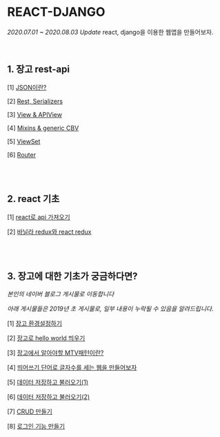 # REACT-DJANGO 
*2020.07.01 ~ 2020.08.03 Update*
react, django을 이용한 웹앱을 만들어보자.

<br/>

## 1. 장고 rest-api

[1]  <a href="https://github.com/KumJungMin/REACT-DJANGO/blob/master/CLASSLION%20JSON%2073dffc642c0b4666b96c9605dae106df.md">JSON이란?</a>

[2] <a href="https://github.com/KumJungMin/REACT-DJANGO/blob/master/Export-3b5f2385-ed14-4878-9265-e1ab00dd6924/CLASSLION%20Rest%20Serializers%20001660ba1dc140a7ab99f15d82a7766e.md">Rest, Serializers</a>

[3] <a href="https://github.com/KumJungMin/REACT-DJANGO/blob/master/Export-c4044b0d-ecb9-486f-9447-ddf8c5f65f64/CLASSLION%20View%20APIView%20f672defce2e34d84ada0b24cffba799c.md">View & APIView</a>

[4] <a href="https://github.com/KumJungMin/REACT-DJANGO/blob/master/Export-5c01d905-91b6-43ed-b457-d31b6252a625/CLASSLION%20Mixins%20generic%20CBV%20f8b2f7c2548b4f1997b56f9829777e45.md">Mixins & generic CBV</a>

[5] <a href="https://github.com/KumJungMin/REACT-DJANGO/blob/master/Export-ac5377dc-bf69-4da5-b2b0-5d187fc32697/CLASSLION%20ViewSet%20af35b5ecbc044947a33594edc5d3a4b0.md">ViewSet</a>

[6] <a href="https://github.com/KumJungMin/REACT-DJANGO/blob/master/Export-af386b95-5b40-4ba6-ab11-37653db27114/CLASSLION%20Router%20f7f68d9d466948d498872fca76ebc1da.md">Router</a>

<br/><br/>

## 2. react 기초

[1] <a href="https://github.com/KumJungMin/MOVIE_APP_2020">react로 api 가져오기 </a>

[2] <a href="https://github.com/KumJungMin/vaniila-redux">바닐라 redux와 react redux</a>

<br/><br/>

## 3. 장고에 대한 기초가 궁금하다면?

*본인의 네이버 블로그 게시물로 이동합니다*

*아래 게시물들은 2019년 초 게시물로, 일부 내용이 누락될 수 있음을 알려드립니다.*

[1] <a href="https://blog.naver.com/PostView.nhn?blogId=rmawjdals&logNo=221444317567&categoryNo=28&parentCategoryNo=0&viewDate=&currentPage=3&postListTopCurrentPage=&from=postList">장고 환경설정하기</a>  

[2] <a href="https://blog.naver.com/PostView.nhn?blogId=rmawjdals&logNo=221444386967&categoryNo=28&parentCategoryNo=0&viewDate=&currentPage=3&postListTopCurrentPage=&from=postList">장고로 hello world 띄우기</a>

[3] <a href="https://blog.naver.com/PostView.nhn?blogId=rmawjdals&logNo=221444388549&categoryNo=28&parentCategoryNo=0&viewDate=&currentPage=2&postListTopCurrentPage=&from=postList">장고에서 알아야할 MTV패턴이란?</a>

[4] <a href="https://blog.naver.com/PostView.nhn?blogId=rmawjdals&logNo=221446636056&categoryNo=28&parentCategoryNo=0&viewDate=&currentPage=2&postListTopCurrentPage=&from=postList">띄어쓰기 단어로 글자수를 세는 웹을 만들어보자 </a>

[5] <a href="https://blog.naver.com/PostView.nhn?blogId=rmawjdals&logNo=221460141901&categoryNo=28&parentCategoryNo=0&viewDate=&currentPage=2&postListTopCurrentPage=&from=postList">데이터 저장하고 불러오기(1)</a>

[6] <a href="https://blog.naver.com/rmawjdals/221460196480">데이터 저장하고 불러오기(2)</a>

[7] <a href="https://blog.naver.com/PostView.nhn?blogId=rmawjdals&logNo=221463211870&categoryNo=28&parentCategoryNo=0&viewDate=&currentPage=2&postListTopCurrentPage=1&from=postView">CRUD 만들기</a>

[8] <a href="https://blog.naver.com/PostView.nhn?blogId=rmawjdals&logNo=221466980623&categoryNo=28&parentCategoryNo=0&viewDate=&currentPage=1&postListTopCurrentPage=1&from=postView">로그인 기능 만들기</a>
